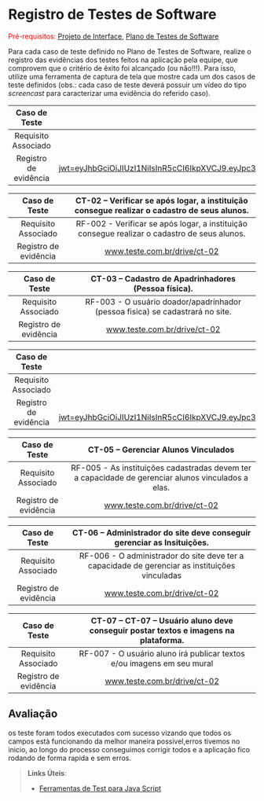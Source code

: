 # Registro de Testes de Software

<span style="color:red">Pré-requisitos: <a href="3-Projeto de Interface.md"> Projeto de Interface</a></span>, <a href="8-Plano de Testes de Software.md"> Plano de Testes de Software</a>

Para cada caso de teste definido no Plano de Testes de Software, realize o registro das evidências dos testes feitos na aplicação pela equipe, que comprovem que o critério de êxito foi alcançado (ou não!!!). Para isso, utilize uma ferramenta de captura de tela que mostre cada um dos casos de teste definidos (obs.: cada caso de teste deverá possuir um vídeo do tipo _screencast_ para caracterizar uma evidência do referido caso).

| **Caso de Teste** 	| **CT-01 –  Cadastro de Instituição (Pessoa jurídica)** 	|
|:---:	|:---:	|
|	Requisito Associado 	| RF-001 - A aplicação deve apresentar, na página principal, a funcionalidade de cadastro de instituições para que essas consigam criar e gerenciar seus perfis. |
|Registro de evidência |https://private-user-images.githubusercontent.com/110932147/337983707-95bfb79d-11fd-445e-ad64-9b7cc11500bf.png?jwt=eyJhbGciOiJIUzI1NiIsInR5cCI6IkpXVCJ9.eyJpc3MiOiJnaXRodWIuY29tIiwiYXVkIjoicmF3LmdpdGh1YnVzZXJjb250ZW50LmNvbSIsImtleSI6ImtleTUiLCJleHAiOjE3MTc5NDY5NTIsIm5iZiI6MTcxNzk0NjY1MiwicGF0aCI6Ii8xMTA5MzIxNDcvMzM3OTgzNzA3LTk1YmZiNzlkLTExZmQtNDQ1ZS1hZDY0LTliN2NjMTE1MDBiZi5wbmc_WC1BbXotQWxnb3JpdGhtPUFXUzQtSE1BQy1TSEEyNTYmWC1BbXotQ3JlZGVudGlhbD1BS0lBVkNPRFlMU0E1M1BRSzRaQSUyRjIwMjQwNjA5JTJGdXMtZWFzdC0xJTJGczMlMkZhd3M0X3JlcXVlc3QmWC1BbXotRGF0ZT0yMDI0MDYwOVQxNTI0MTJaJlgtQW16LUV4cGlyZXM9MzAwJlgtQW16LVNpZ25hdHVyZT02NTRjYjYxMDlmNTFiNzI5YTA1MTAxYzU0OWRmODkzMmVhOTQzYzkxZmY2MDBjMGNjODNhNGVmZDBkM2Q0ZjE2JlgtQW16LVNpZ25lZEhlYWRlcnM9aG9zdCZhY3Rvcl9pZD0wJmtleV9pZD0wJnJlcG9faWQ9MCJ9.fsq7tjywsvIYf7NBoD9n-_WTE9DFtww5SL-4oSd3Z7c |

| **Caso de Teste** 	| **CT-02 – Verificar se após logar, a instituição consegue realizar o cadastro de seus alunos.** 	|
|:---:	|:---:	|
|	Requisito Associado 	| RF-002 - Verificar se após logar, a instituição consegue realizar o cadastro de seus alunos. |
|Registro de evidência | www.teste.com.br/drive/ct-02 |

| **Caso de Teste** 	| **CT-03 – Cadastro de Apadrinhadores (Pessoa física).**	|
|:---:	|:---:	|
|	Requisito Associado 	| RF-003 - O usuário doador/apadrinhador (pessoa fisica) se cadastrará no site. |
|Registro de evidência | www.teste.com.br/drive/ct-02 |

| **Caso de Teste** 	| **CT-04 – Realizar login** 	|
|:---:	|:---:	|
|	Requisito Associado 	| RF-004 - O usuário irá efetuar login no site. |
|Registro de evidência |https://private-user-images.githubusercontent.com/110932147/337981154-1d8e2619-9608-4d33-859d-dc682e3d3530.png?jwt=eyJhbGciOiJIUzI1NiIsInR5cCI6IkpXVCJ9.eyJpc3MiOiJnaXRodWIuY29tIiwiYXVkIjoicmF3LmdpdGh1YnVzZXJjb250ZW50LmNvbSIsImtleSI6ImtleTUiLCJleHAiOjE3MTc5NDczOTIsIm5iZiI6MTcxNzk0NzA5MiwicGF0aCI6Ii8xMTA5MzIxNDcvMzM3OTgxMTU0LTFkOGUyNjE5LTk2MDgtNGQzMy04NTlkLWRjNjgyZTNkMzUzMC5wbmc_WC1BbXotQWxnb3JpdGhtPUFXUzQtSE1BQy1TSEEyNTYmWC1BbXotQ3JlZGVudGlhbD1BS0lBVkNPRFlMU0E1M1BRSzRaQSUyRjIwMjQwNjA5JTJGdXMtZWFzdC0xJTJGczMlMkZhd3M0X3JlcXVlc3QmWC1BbXotRGF0ZT0yMDI0MDYwOVQxNTMxMzJaJlgtQW16LUV4cGlyZXM9MzAwJlgtQW16LVNpZ25hdHVyZT1lODMwODg4ZDkyNDRiY2Y5MTY1NzljOTU1MDMyMmMyNWZiNjg1NmM5YTExY2U5NGQ5ODU1MDc2MDI0NTA5MGVmJlgtQW16LVNpZ25lZEhlYWRlcnM9aG9zdCZhY3Rvcl9pZD0wJmtleV9pZD0wJnJlcG9faWQ9MCJ9.KdoCGaWYlRCoy9V1ezRSSP7frGnx_objVWh5wlEw_uA |

| **Caso de Teste** 	| **CT-05 – Gerenciar Alunos Vinculados** 	|
|:---:	|:---:	|
|	Requisito Associado 	|  RF-005 - As instituições cadastradas devem ter a capacidade de gerenciar alunos vinculados a elas.|
|Registro de evidência | www.teste.com.br/drive/ct-02 |

| **Caso de Teste** 	| **CT-06  – Administrador do site deve conseguir gerenciar as Insituições.** 	|
|:---:	|:---:	|
|	Requisito Associado 	|RF-006 - O administrador do site deve ter a capacidade de gerenciar as instituições vinculadas |
|Registro de evidência | www.teste.com.br/drive/ct-02 |

| **Caso de Teste** 	| **CT-07 – CT-07 – Usuário aluno deve conseguir postar textos e imagens na plataforma.** 	|
|:---:	|:---:	|
|	Requisito Associado 	|RF-007 - O usuário aluno irá publicar textos e/ou imagens em seu mural |
|Registro de evidência | www.teste.com.br/drive/ct-02 |

## Avaliação

os teste foram todos executados com sucesso vizando que todos os campos està funcionando da melhor maneira possivel,erros tivemos no inicio, ao longo do processo conseguimos corrigir todos e a aplicação fico rodando de forma rapida e sem erros.

> **Links Úteis**:
> - [Ferramentas de Test para Java Script](https://geekflare.com/javascript-unit-testing/)
